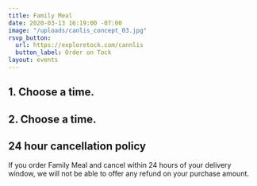 ```yaml
---
title: Family Meal
date: 2020-03-13 16:19:00 -07:00
image: "/uploads/canlis_concept_03.jpg"
rsvp_button:
  url: https://exploretock.com/cannlis
  button_label: Order on Tock
layout: events
---
```


<h2>1. Choose a time.</h2>

<h2>2. Choose a time.</h2>

<div class="Divider mb8 mt8"></div>

<h2>24 hour cancellation policy</h2>
<p>If you order Family Meal and cancel within 24 hours of your delivery window, we will not be able to offer any refund on your purchase amount.</p>

